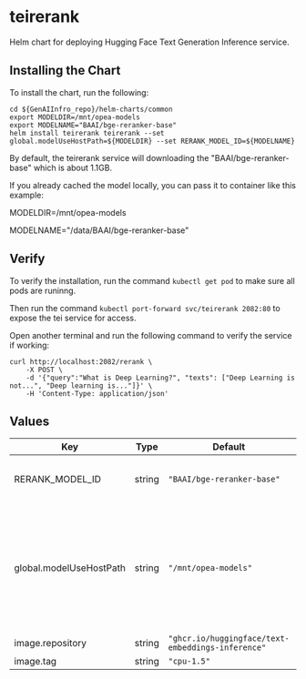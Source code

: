 # teirerank

Helm chart for deploying Hugging Face Text Generation Inference service.

## Installing the Chart

To install the chart, run the following:

```console
cd ${GenAIInfro_repo}/helm-charts/common
export MODELDIR=/mnt/opea-models
export MODELNAME="BAAI/bge-reranker-base"
helm install teirerank teirerank --set global.modelUseHostPath=${MODELDIR} --set RERANK_MODEL_ID=${MODELNAME}
```

By default, the teirerank service will downloading the "BAAI/bge-reranker-base" which is about 1.1GB.

If you already cached the model locally, you can pass it to container like this example:

MODELDIR=/mnt/opea-models

MODELNAME="/data/BAAI/bge-reranker-base"

## Verify

To verify the installation, run the command `kubectl get pod` to make sure all pods are runinng.

Then run the command `kubectl port-forward svc/teirerank 2082:80` to expose the tei service for access.

Open another terminal and run the following command to verify the service if working:

```console
curl http://localhost:2082/rerank \
    -X POST \
    -d '{"query":"What is Deep Learning?", "texts": ["Deep Learning is not...", "Deep learning is..."]}' \
    -H 'Content-Type: application/json'
```

## Values

| Key                     | Type   | Default                                           | Description                                                                                                                                                                                                                 |
| ----------------------- | ------ | ------------------------------------------------- | --------------------------------------------------------------------------------------------------------------------------------------------------------------------------------------------------------------------------- |
| RERANK_MODEL_ID         | string | `"BAAI/bge-reranker-base"`                        | Models id from https://huggingface.co/, or predownloaded model directory                                                                                                                                                    |
| global.modelUseHostPath | string | `"/mnt/opea-models"`                              | Cached models directory, teirerank will not download if the model is cached here. The host path "modelUseHostPath" will be mounted to container as /data directory. Set this to null/empty will force it to download model. |
| image.repository        | string | `"ghcr.io/huggingface/text-embeddings-inference"` |                                                                                                                                                                                                                             |
| image.tag               | string | `"cpu-1.5"`                                       |                                                                                                                                                                                                                             |

